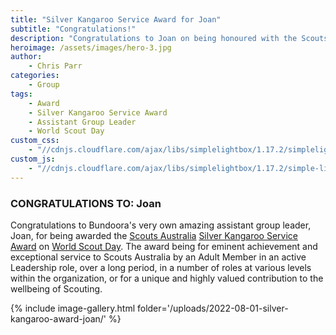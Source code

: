 ```yaml
---
title: "Silver Kangaroo Service Award for Joan"
subtitle: "Congratulations!"
description: "Congratulations to Joan on being honoured with the Scouts Australia Silver Kangaroo Service Award on World Scout Day"
heroimage: /assets/images/hero-3.jpg
author:
    - Chris Parr
categories:
    - Group
tags:
    - Award
    - Silver Kangaroo Service Award
    - Assistant Group Leader
    - World Scout Day
custom_css:
    - "//cdnjs.cloudflare.com/ajax/libs/simplelightbox/1.17.2/simplelightbox.min.css"
custom_js:
    - "//cdnjs.cloudflare.com/ajax/libs/simplelightbox/1.17.2/simple-lightbox.min.js"
---
```


### CONGRATULATIONS TO: Joan

Congratulations to Bundoora's very own amazing assistant group leader, Joan, for being awarded the [Scouts Australia](https://scouts.com.au/) [Silver Kangaroo Service Award](https://scouts.com.au/about/what-is-scouting/awards/) on [World Scout Day](https://scoutsvictoria.com.au/age-sections-adults/leader-resources/marketing/world-scout-day-2022/). The award being for eminent achievement and exceptional service to Scouts Australia by an Adult Member in an active Leadership role, over a long period, in a number of roles at various levels within the organization, or for a unique and highly valued contribution to the wellbeing of Scouting.

{% include image-gallery.html folder='/uploads/2022-08-01-silver-kangaroo-award-joan/' %}
